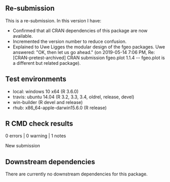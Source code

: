 ## Re-submission

This is a re-submission. In this version I have:

* Confirmed that all CRAN dependencies of this package are now available.
* Incremented the version number to reduce confusion.
* Explained to Uwe Ligges the modular design of the fgeo packages. Uwe answered:
"OK, then let us go ahead." (on 2019-05-14 7:06 PM, Re: [CRAN-pretest-archived] CRAN submission fgeo.plot 1.1.4 -- fgeo.plot is a different but related package).

## Test environments

* local: windows 10 x64 (R 3.6.0)
* travis: ubuntu 14.04 (R 3.2, 3.3, 3.4, oldrel, release, devel)
* win-builder (R devel and release)
* rhub: x86_64-apple-darwin15.6.0 (R release)

## R CMD check results

0 errors | 0 warning | 1 notes 

New submission

## Downstream dependencies

There are currently no downstream dependencies for this package.
